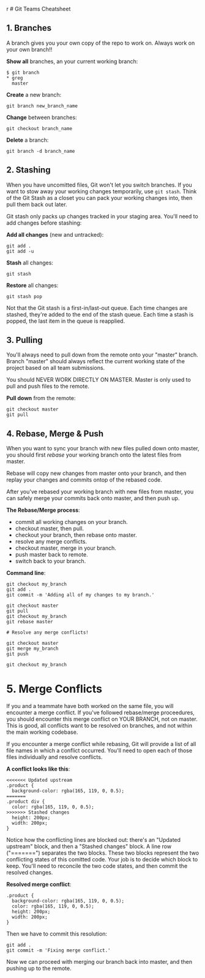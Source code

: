 r	# Git Teams Cheatsheet

## 1. Branches

A branch gives you your own copy of the repo to work on. Always work on your own branch!!

**Show all** branches, an your current working branch:

```
$ git branch
* greg
  master
```

**Create** a new branch:

```
git branch new_branch_name
```

**Change** between branches:

```
git checkout branch_name
```

**Delete** a branch:

```
git branch -d branch_name
```

## 2. Stashing

When you have uncomitted files, Git won't let you switch branches. If you want to stow away your working changes temporarily, use `git stash`. Think of the Git Stash as a closet you can pack your working changes into, then pull them back out later.

Git stash only packs up changes tracked in your staging area. You'll need to add changes before stashing:

**Add all changes** (new and untracked):

```
git add .
git add -u
```

**Stash** all changes:

```
git stash
```

**Restore** all changes:

```
git stash pop
```

Not that the Git stash is a first-in/last-out queue. Each time changes are stashed, they're added to the end of the stash queue. Each time a stash is popped, the last item in the queue is reapplied.

## 3. Pulling

You'll always need to pull down from the remote onto your "master" branch. Branch "master" should always reflect the current working state of the project based on all team submissions.

You should NEVER WORK DIRECTLY ON MASTER. Master is only used to pull and push files to the remote.

**Pull down** from the remote:

```
git checkout master
git pull
```

## 4. Rebase, Merge & Push

When you want to sync your branch with new files pulled down onto master, you should first *rebase* your working branch onto the latest files from master.

Rebase will copy new changes from master onto your branch, and then replay your changes and commits ontop of the rebased code.

After you've rebased your working branch with new files from master, you can safely merge your commits back onto master, and then push up.

**The Rebase/Merge process**:

 * commit all working changes on your branch.
 * checkout master, then pull.
 * checkout your branch, then rebase onto master.
 * resolve any merge conflicts.
 * checkout master, merge in your branch.
 * push master back to remote.
 * switch back to your branch.
 
**Command line**:

```
git checkout my_branch
git add .
git commit -m 'Adding all of my changes to my branch.'

git checkout master
git pull
git checkout my_branch
git rebase master

# Resolve any merge conflicts!

git checkout master
git merge my_branch
git push

git checkout my_branch
```

# 5. Merge Conflicts

If you and a teammate have both worked on the same file, you will encounter a merge conflict. If you've followed rebase/merge proceedures, you should encounter this merge conflict on YOUR BRANCH, not on master. This is good, all conflicts want to be resolved on branches, and not within the main working codebase.

If you encounter a merge conflict while rebasing, Git will provide a list of all file names in which a conflict occurred. You'll need to open each of those files individually and resolve conflicts.

**A conflict looks like this**:

```
<<<<<<< Updated upstream
.product {
  background-color: rgba(165, 119, 0, 0.5);
=======
.product div {
  color: rgba(165, 119, 0, 0.5);
>>>>>>> Stashed changes
  height: 200px;
  width: 200px;
}
```

Notice how the conflicting lines are blocked out: there's an "Updated upstream" block, and then a "Stashed changes" block. A line row ("=======") separates the two blocks. These two blocks represent the two conflicting states of this comitted code. Your job is to decide which block to keep. You'll need to reconcile the two code states, and then commit the resolved changes.

**Resolved merge conflict**:

```
.product {
  background-color: rgba(165, 119, 0, 0.5);
  color: rgba(165, 119, 0, 0.5);
  height: 200px;
  width: 200px;
}
```

Then we have to commit this resolution:

```
git add .
git commit -m 'Fixing merge conflict.'
```

Now we can proceed with merging our branch back into master, and then pushing up to the remote.